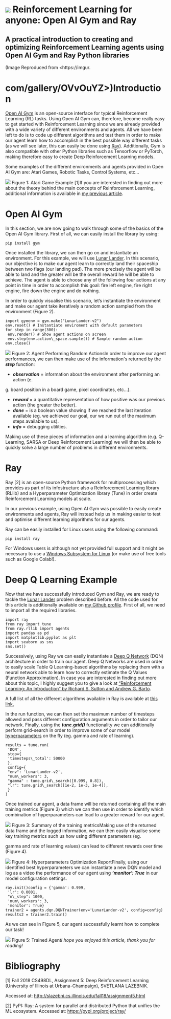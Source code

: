 ![](https://miro.medium.com/max/1216/1*3yyhR7SJHREHqZdRM4DzKA.gif)
Reinforcement Learning for anyone: Open AI Gym and Ray
======================================================

A practical introduction to creating and optimizing Reinforcement Learning agents using Open AI Gym and Ray Python libraries
----------------------------------------------------------------------------------------------------------------------------

(Image Reproduced from <https://imgur.

com/gallery/OVvOuYZ>)Introduction
============

[Open AI Gym](http://gym.openai.com/docs/) is an open-source interface for typical Reinforcement Learning (RL) tasks. Using Open AI Gym can, therefore, become really easy to get started with Reinforcement Learning since we are already provided with a wide variety of different environments and agents. All we have been left to do is to code up different algorithms and test them in order to make our agent learn how to accomplish in the best possible way different tasks (as we will see later, this can easily be done using [Ray](https://docs.ray.io/en/master/installation.html)). Additionally, Gym is also compatible with other Python libraries such as Tensorflow or PyTorch, making therefore easy to create Deep Reinforcement Learning models.

Some examples of the different environments and agents provided in Open AI Gym are: Atari Games, Robotic Tasks, Control Systems, etc…

![](https://miro.medium.com/max/800/1*RQvnmGUUdMjUkouu5DiM7g.gif)
Figure 1: Atari Game Example [1]If you are interested in finding out more about the theory behind the main concepts of Reinforcement Learning, additional information is available in [my previous article](/getting-started-with-reinforcement-learning-cf2f2655854).



Open AI Gym
===========

In this section, we are now going to walk through some of the basics of the Open AI Gym library. First of all, we can easily install the library by using:


```
pip install gym
```
Once installed the library, we can then go on and instantiate an environment. For this example, we will use [Lunar Lander](https://gym.openai.com/envs/LunarLander-v2/). In this scenario, our objective is to make our agent learn to correctly land their spaceship between two flags (our landing pad). The more precisely the agent will be able to land and the greater will be the overall reward he will be able to achieve. The agent is able to choose any of the following four actions at any point in time in order to accomplish this goal: fire left engine, fire right engine, fire down the engine and do nothing.

In order to quickly visualise this scenario, let’s instantiate the environment and make our agent take iteratively a random action sampled from the environment (Figure 2).


```
import gymenv = gym.make("LunarLander-v2")  
env.reset() # Instantiate enviroment with default parameters  
for step in range(300):  
 env.render() # Show agent actions on screen  
 env.step(env.action\_space.sample()) # Sample random action  
env.close()
```
![](https://miro.medium.com/max/1200/1*4KdnZZslkw9wTD9MbRncqQ.gif)
Figure 2: Agent Performing Random ActionsIn order to improve our agent performances, we can then make use of the information's returned by the ***step*** function:

* ***observation*** = information about the environment after performing an action (e.

g. board position in a board game, pixel coordinates, etc…).
* ***reward*** = a quantitative representation of how positive was our previous action (the greater the better).
* ***done*** = is a boolean value showing if we reached the last iteration available (eg. we achieved our goal, our we run out of the maximum steps available to us).
* ***info*** = debugging utilities.

Making use of these pieces of information and a learning algorithm (e.g. Q-Learning, SARSA or Deep Reinforcement Learning) we will then be able to quickly solve a large number of problems in different environments.

Ray
===

Ray [2] is an open-source Python framework for multiprocessing which provides as part of its infostructure also a Reinforcement Learning library (RLlib) and a Hyperparameter Optimization library (Tune) in order create Reinforcement Learning models at scale.

In our previous example, using Open AI Gym was possible to easily create environments and agents, Ray will instead help us in making easier to test and optimise different learning algorithms for our agents.

Ray can be easily installed for Linux users using the following command:


```
pip install ray
```
For Windows users is although not yet provided full support and it might be necessary to use a [Windows Subsystem for Linux](/setting-up-a-data-science-environment-using-windows-subsystem-for-linux-wsl-c4b390803dd) (or make use of free tools such as Google Colab!).

Deep Q Learning Example
=======================

Now that we have successfully introduced Gym and Ray, we are ready to tackle the [Lunar Lander](https://gym.openai.com/envs/LunarLander-v2/) problem described before. All the code used for this article is additionally available on [my Github profile](https://github.com/pierpaolo28/Artificial-Intelligence-Projects/tree/master/Reinforcment%20Learning). First of all, we need to import all the required libraries.


```
import ray  
from ray import tune  
from ray.rllib import agents  
import pandas as pd  
import matplotlib.pyplot as plt  
import seaborn as sns  
sns.set()
```
Successively, using Ray we can easily instantiate a [Deep Q Network](https://rllib.readthedocs.io/en/latest/rllib-algorithms.html#dqn) (DQN) architecture in order to train our agent. Deep Q Networks are used in order to easily scale Table Q Learning-based algorithms by replacing them with a neural network able to learn how to correctly estimate the Q Values (Function Approximation). In case you are interested in finding out more about this topic, I highly suggest you to give a look at [“Reinforcement Learning: An Introduction” by Richard S. Sutton and Andrew G. Barto](https://web.stanford.edu/class/psych209/Readings/SuttonBartoIPRLBook2ndEd.pdf).

A full list of all the different algorithms available in Ray is available at [this link.](https://rllib.readthedocs.io/en/latest/rllib-algorithms.html)

In the run function, we can then set the maximum number of timesteps allowed and pass different configuration arguments in order to tailor our network. Finally, using the ***tune.grid()*** functionality we can additionally perform grid-search in order to improve some of our model [hyperparameters](/hyperparameters-optimization-526348bb8e2d) on the fly (eg. gamma and rate of learning).


```
results = tune.run(  
 'DQN',   
 stop={  
 'timesteps\_total': 50000  
 },  
 config={  
 "env": 'LunarLander-v2',  
 "num\_workers": 3,  
 "gamma" : tune.grid\_search([0.999, 0.8]),  
 "lr": tune.grid\_search([1e-2, 1e-3, 1e-4]),  
 }  
)
```
Once trained our agent, a data frame will be returned containing all the main training metrics (Figure 3) which we can then use in order to identify which combination of hyperparameters can lead to a greater reward for our agent.

![](https://miro.medium.com/max/1400/1*9FAvXQbFxY9SjQVme4lyUg.png)
Figure 3: Summary of the training metricsMaking use of the returned data frame and the logged information, we can then easily visualise some key training metrics such us how using different parameters (eg.

 gamma and rate of learning values) can lead to different rewards over time (Figure 4).

![](https://miro.medium.com/max/1400/1*ZaqZZLU1M7jvG93TgPdvKg.png)
Figure 4: Hyperparameters Optimization ReportFinally, using our identified best hyperparameters we can instantiate a new DQN model and log as a video the performance of our agent using ***‘monitor’: True*** in our model configuration settings.




```
ray.init()config = {'gamma': 0.999,  
 'lr': 0.0001,  
 "n\_step": 1000,  
 'num\_workers': 3,  
 'monitor': True}  
trainer2 = agents.dqn.DQNTrainer(env='LunarLander-v2', config=config)  
results2 = trainer2.train()
```
As we can see in Figure 5, our agent successfully learnt how to complete our task!

![](https://miro.medium.com/max/1280/1*24Jac4juG1HfasqYX-j1rw.gif)
Figure 5: Trained Agent*I hope you enjoyed this article, thank you for reading!*


Bibliography
============

[1] Fall 2018 CS498DL, Assignment 5: Deep Reinforcement Learning (University of Illinois at Urbana-Champaign), SVETLANA LAZEBNIK.

 Accessed at: <http://slazebni.cs.illinois.edu/fall18/assignment5.html>

[2] PyPI: Ray: A system for parallel and distributed Python that unifies the ML ecosystem. Accessed at: <https://pypi.org/project/ray/>


